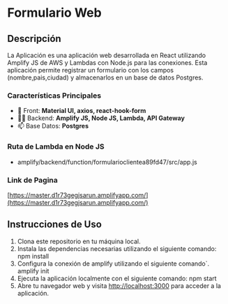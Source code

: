 # Formulario Web

## Descripción

La Aplicación es una aplicación web desarrollada en React utilizando Amplify JS de AWS y Lambdas con Node.js para las conexiones. Esta aplicación permite registrar un formulario con los campos (nombre,pais,ciudad) y almacenarlos en un base de datos Postgres.

### Características Principales

- 🌱 Front: **Material UI, axios, react-hook-form**
- 👨‍💻 Backend: **Amplify JS, Node JS, Lambda, API Gateway**
- 📫 Base Datos: **Postgres**

### Ruta de Lambda en Node JS

- amplify/backend/function/formularioclientea89fd47/src/app.js

### Link de Pagina

[https://master.d1r73gegjsarun.amplifyapp.com/](https://master.d1r73gegjsarun.amplifyapp.com/)

## Instrucciones de Uso

1. Clona este repositorio en tu máquina local.
2. Instala las dependencias necesarias utilizando el siguiente comando: npm install
3. Configura la conexión de amplify utilizando el siguiente comando`. amplify init
4. Ejecuta la aplicación localmente con el siguiente comando: npm start
5. Abre tu navegador web y visita [http://localhost:3000](http://localhost:3000) para acceder a la aplicación.
